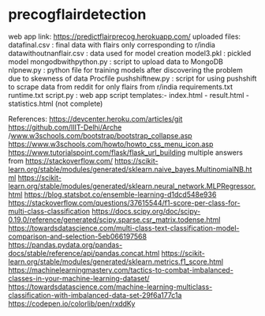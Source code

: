 # precogflairdetection

web app link: https://predictflairprecog.herokuapp.com/
uploaded files:
datafinal.csv : final data with flairs only corresponding to r/india
datawithoutnanflair.csv  : data used for model creation 
model3.pkl : pickled model
mongodbwithpython.py : script to upload data to MongoDB
nlpnew.py : python file for training models after discovering the problem due to skewness of data
Procfile
pushshiftnew.py : script for using pushshift to scrape data from reddit for only flairs from r/india
requirements.txt 
runtime.txt
script.py : web app script
templates:- index.html
	- result.html
	-statistics.html (not complete)

References:
https://devcenter.heroku.com/articles/git
https://github.com/IIIT-Delhi/Arche
/www.w3schools.com/bootstrap/bootstrap_collapse.asp
https://www.w3schools.com/howto/howto_css_menu_icon.asp
https://www.tutorialspoint.com/flask/flask_url_building
multiple answers from https://stackoverflow.com/
https://scikit-learn.org/stable/modules/generated/sklearn.naive_bayes.MultinomialNB.html
https://scikit-learn.org/stable/modules/generated/sklearn.neural_network.MLPRegressor.html
https://blog.statsbot.co/ensemble-learning-d1dcd548e936
https://stackoverflow.com/questions/37615544/f1-score-per-class-for-multi-class-classification
https://docs.scipy.org/doc/scipy-0.19.0/reference/generated/scipy.sparse.csr_matrix.todense.html
https://towardsdatascience.com/multi-class-text-classification-model-comparison-and-selection-5eb066197568
https://pandas.pydata.org/pandas-docs/stable/reference/api/pandas.concat.html
https://scikit-learn.org/stable/modules/generated/sklearn.metrics.f1_score.html
https://machinelearningmastery.com/tactics-to-combat-imbalanced-classes-in-your-machine-learning-dataset/
https://towardsdatascience.com/machine-learning-multiclass-classification-with-imbalanced-data-set-29f6a177c1a
https://codepen.io/colorlib/pen/rxddKy
